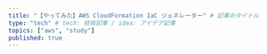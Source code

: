 ```yaml
---
title: "【やってみた】AWS CloudFormation IaC ジェネレーター" # 記事のタイトル
type: "tech" # tech: 技術記事 / idea: アイデア記事
topics: ["aws", "study"]
published: true
---
```


